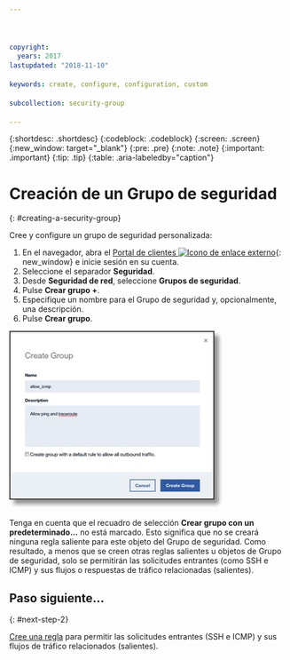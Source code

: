 ```yaml
---



copyright:
  years: 2017
lastupdated: "2018-11-10"

keywords: create, configure, configuration, custom

subcollection: security-group

---
```


{:shortdesc: .shortdesc}
{:codeblock: .codeblock}
{:screen: .screen}
{:new_window: target="_blank"}
{:pre: .pre}
{:note: .note}
{:important: .important}
{:tip: .tip}
{:table: .aria-labeledby="caption"}

# Creación de un Grupo de seguridad
{: #creating-a-security-group}

Cree y configure un grupo de seguridad personalizada:

1. En el navegador, abra el [Portal de clientes ![Icono de enlace externo](../../icons/launch-glyph.svg "Icono de enlace externo")](https://control.softlayer.com/){: new_window} e inicie sesión en su cuenta.
2.	Seleccione el separador **Seguridad**.
3. Desde **Seguridad de red**, seleccione **Grupos de seguridad**.
4.	Pulse **Crear grupo +**.
5.	Especifique un nombre para el Grupo de seguridad y, opcionalmente, una descripción.
6. Pulse **Crear grupo**.

![Crear un Grupo de seguridad](./images/create_sg.jpg)

Tenga en cuenta que el recuadro de selección **Crear grupo con un predeterminado…** no está marcado. Esto significa que no se creará ninguna regla saliente para este objeto del Grupo de seguridad. Como resultado, a menos que se creen otras reglas salientes u objetos de Grupo de seguridad, solo se permitirán las solicitudes entrantes (como SSH e ICMP) y sus flujos o respuestas de tráfico relacionadas (salientes).

## Paso siguiente...
{: #next-step-2}

[Cree una regla](/docs/infrastructure/security-groups?topic=security-groups-creating-a-new-rule) para permitir las solicitudes entrantes (SSH e ICMP) y sus flujos de tráfico relacionados (salientes).  
